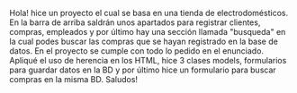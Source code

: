 Hola! hice un proyecto el cual se basa en una tienda de electrodomésticos. 
En la barra de arriba saldrán unos apartados para registrar clientes, compras, empleados y por último hay una sección llamada "busqueda" en la cual podes buscar las compras que se hayan registrado en la base de datos.
En el proyecto se cumple con todo lo pedido en el enunciado. Apliqué el uso de herencia en los HTML, hice 3 clases models, formularios para guardar datos en la BD y por último hice un formulario para buscar compras en la misma BD. Saludos!
